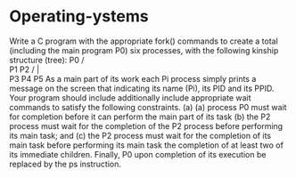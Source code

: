 # Operating-ystems

Write a C program with the appropriate fork() commands to create a total (including
the main program P0) six processes, with the following kinship structure (tree):
      P0
    /    \
   P1    P2
        / | \
       P3 P4 P5
As a main part of its work each Pi process simply prints a message on the screen that
indicating its name (Pi), its PID and its PPID. Your program should include
additionally include appropriate wait commands to satisfy the following constraints.
(a) (a) process P0 must wait for completion before it can perform the main part of its task
(b) the P2 process must wait for the completion of the P2 process before performing its main task; and (c) the P2 process must wait for the completion of its main task before performing its main task
the completion of at least two of its immediate children. Finally, P0 upon completion of its execution
be replaced by the ps instruction.
